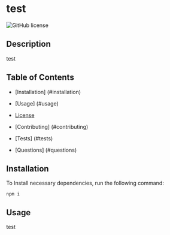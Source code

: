# test
![GitHub license](https://img.shields.io/badge/license-MIT-blue.svg)

## Description

test

## Table of Contents

* [Installation] (#installation)

* [Usage] (#usage)

* [License](#license)

* [Contributing] (#contributing)

* [Tests] (#tests)

* [Questions] (#questions)

## Installation

To Install necessary dependencies, run the following command:

```
npm i
```

## Usage

test



